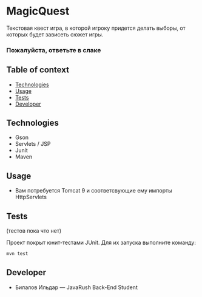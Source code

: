 # MagicQuest
Текстовая квест игра, в которой игроку придется делать выборы, от которых будет зависеть сюжет игры.

### Пожалуйста, ответьте в слаке

## Table of context
- [Technologies](#technologies)
- [Usage](#usage)
- [Tests](#tests)
- [Developer](#developer)

## Technologies

- Gson
- Servlets / JSP
- Junit
- Maven

## Usage

- Вам потребуется Tomcat 9 и соответсвующие ему импорты HttpServlets

## Tests

(тестов пока что нет)

Проект покрыт юнит-тестами JUnit. Для их запуска выполните команду:
```sh
mvn test
```

## Developer

- Билалов Ильдар — JavaRush Back-End Student

 